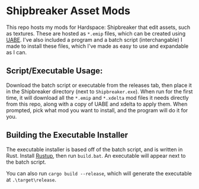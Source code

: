 # Shipbreaker Asset Mods
This repo hosts my mods for Hardspace: Shipbreaker that edit assets, such as textures. These are hosted as `*.emip` files, which can be created using [UABE](https://github.com/DerPopo/UABE). I've also included a program and a batch script (interchangable) I made to install these files, which I've made as easy to use and expandable as I can.

## Script/Executable Usage:
Download the batch script or executable from the releases tab, then place it in the Shipbreaker directory (next to `Shipbreaker.exe`). When run for the first time, it will download all the `*.emip` and `*.xdelta` mod files it needs directly from this repo, along with a copy of UABE and xdelta to apply them. When prompted, pick what mod you want to install, and the program will do it for you.

## Building the Executable Installer
The executable installer is based off of the batch script, and is written in Rust. Install [Rustup](https://www.rust-lang.org/tools/install), then run `build.bat`. An executable will appear next to the batch script.

You can also run `cargo build --release`, which will generate the executable at `.\target\release`.
